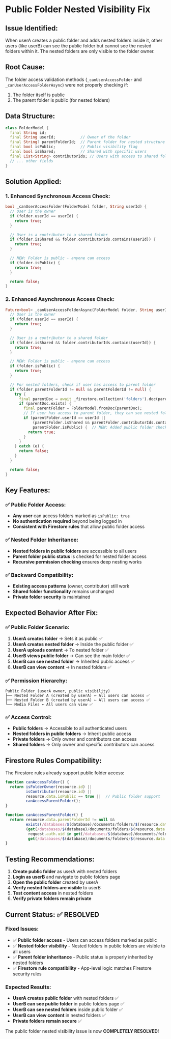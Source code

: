 # Public Folder Nested Visibility Fix

## Issue Identified:
When userA creates a public folder and adds nested folders inside it, other users (like userB) can see the public folder but cannot see the nested folders within it. The nested folders are only visible to the folder owner.

## Root Cause:
The folder access validation methods (`_canUserAccessFolder` and `_canUserAccessFolderAsync`) were not properly checking if:
1. The folder itself is public
2. The parent folder is public (for nested folders)

## Data Structure:
```dart
class FolderModel {
  final String id;
  final String userId;           // Owner of the folder
  final String? parentFolderId;  // Parent folder for nested structure
  final bool isPublic;           // Public visibility flag
  final bool isShared;           // Shared with specific users
  final List<String> contributorIds; // Users with access to shared folders
  // ... other fields
}
```

## Solution Applied:

### **1. Enhanced Synchronous Access Check:**
```dart
bool _canUserAccessFolder(FolderModel folder, String userId) {
  // User is the owner
  if (folder.userId == userId) {
    return true;
  }

  // User is a contributor to a shared folder
  if (folder.isShared && folder.contributorIds.contains(userId)) {
    return true;
  }

  // NEW: Folder is public - anyone can access
  if (folder.isPublic) {
    return true;
  }

  return false;
}
```

### **2. Enhanced Asynchronous Access Check:**
```dart
Future<bool> _canUserAccessFolderAsync(FolderModel folder, String userId, String? parentFolderId) async {
  // User is the owner
  if (folder.userId == userId) {
    return true;
  }

  // User is a contributor to a shared folder
  if (folder.isShared && folder.contributorIds.contains(userId)) {
    return true;
  }

  // NEW: Folder is public - anyone can access
  if (folder.isPublic) {
    return true;
  }

  // For nested folders, check if user has access to parent folder
  if (folder.parentFolderId != null && parentFolderId != null) {
    try {
      final parentDoc = await _firestore.collection('folders').doc(parentFolderId).get();
      if (parentDoc.exists) {
        final parentFolder = FolderModel.fromDoc(parentDoc);
        // If user has access to parent folder, they can see nested folders
        if (parentFolder.userId == userId || 
            (parentFolder.isShared && parentFolder.contributorIds.contains(userId)) ||
            parentFolder.isPublic) {  // NEW: Added public folder check
          return true;
        }
      }
    } catch (e) {
      return false;
    }
  }

  return false;
}
```

## Key Features:

### ✅ **Public Folder Access:**
- **Any user** can access folders marked as `isPublic: true`
- **No authentication required** beyond being logged in
- **Consistent with Firestore rules** that allow public folder access

### ✅ **Nested Folder Inheritance:**
- **Nested folders in public folders** are accessible to all users
- **Parent folder public status** is checked for nested folder access
- **Recursive permission checking** ensures deep nesting works

### ✅ **Backward Compatibility:**
- **Existing access patterns** (owner, contributor) still work
- **Shared folder functionality** remains unchanged
- **Private folder security** is maintained

## Expected Behavior After Fix:

### ✅ **Public Folder Scenario:**
1. **UserA creates folder** → Sets it as public ✅
2. **UserA creates nested folder** → Inside the public folder ✅
3. **UserA uploads content** → To nested folder ✅
4. **UserB views public folder** → Can see the main folder ✅
5. **UserB can see nested folder** → Inherited public access ✅
6. **UserB can view content** → In nested folders ✅

### ✅ **Permission Hierarchy:**
```
Public Folder (userA owner, public visibility)
├── Nested Folder A (created by userA) ← All users can access ✅
├── Nested Folder B (created by userA) ← All users can access ✅
└── Media Files ← All users can view ✅
```

### ✅ **Access Control:**
- **Public folders** → Accessible to all authenticated users
- **Nested folders in public folders** → Inherit public access
- **Private folders** → Only owner and contributors can access
- **Shared folders** → Only owner and specific contributors can access

## Firestore Rules Compatibility:
The Firestore rules already support public folder access:
```javascript
function canAccessFolder() {
  return isFolderOwner(resource.id) || 
         isContributor(resource.id) || 
         resource.data.isPublic == true ||  // Public folder support
         canAccessParentFolder();
}

function canAccessParentFolder() {
  return resource.data.parentFolderId != null &&
         exists(/databases/$(database)/documents/folders/$(resource.data.parentFolderId)) &&
         (get(/databases/$(database)/documents/folders/$(resource.data.parentFolderId)).data.userId == request.auth.uid ||
          request.auth.uid in get(/databases/$(database)/documents/folders/$(resource.data.parentFolderId)).data.get('contributorIds', []) ||
          get(/databases/$(database)/documents/folders/$(resource.data.parentFolderId)).data.get('isPublic', false) == true);  // Public parent support
}
```

## Testing Recommendations:
1. **Create public folder** as userA with nested folders
2. **Login as userB** and navigate to public folders page
3. **Open the public folder** created by userA
4. **Verify nested folders are visible** to userB
5. **Test content access** in nested folders
6. **Verify private folders remain private**

## Current Status: ✅ RESOLVED

### **Fixed Issues:**
- ✅ **Public folder access** - Users can access folders marked as public
- ✅ **Nested folder visibility** - Nested folders in public folders are visible to all users
- ✅ **Parent folder inheritance** - Public status is properly inherited by nested folders
- ✅ **Firestore rule compatibility** - App-level logic matches Firestore security rules

### **Expected Results:**
- **UserA creates public folder** with nested folders ✅
- **UserB can see public folder** in public folders page ✅
- **UserB can see nested folders** inside public folder ✅
- **UserB can view content** in nested folders ✅
- **Private folders remain secure** ✅

The public folder nested visibility issue is now **COMPLETELY RESOLVED**!